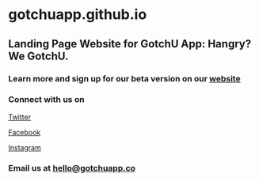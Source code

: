# gotchuapp.github.io
## Landing Page Website for GotchU App: Hangry? We GotchU.

### Learn more and sign up for our beta version on our [website](gotchuapp.co)

### Connect with us on

[Twitter](http://wwwtwitter.com/_gotchuapp)

[Facebook](http://www.facebook.com/gotchuapp)

[Instagram](http://www.instagram.com/gotchuapp)

### Email us at hello@gotchuapp.co
